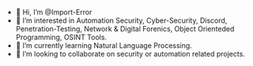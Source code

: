 - 👋 Hi, I’m @Import-Error
- 👀 I’m interested in Automation Security, Cyber-Security, Discord, Penetration-Testing, Network & Digital Forenics, Object Orienteded Programming, OSINT Tools.
- 🌱 I’m currently learning Natural Language Processing.
- 💞️ I’m looking to collaborate on security or automation related projects.

<!---
Import-Error/Import-Error is a ✨ special ✨ repository because its `README.md` (this file) appears on your GitHub profile.
You can click the Preview link to take a look at your changes.
--->
